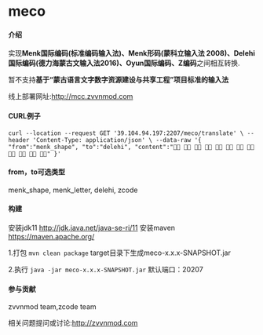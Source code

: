 # meco

#### 介绍
实现**Menk国际编码(标准编码输入法)、Menk形码(蒙科立输入法 2008)、Delehi国际编码(德力海蒙古文输入法2016)、Oyun国际编码、Z编码**之间相互转换.

暂不支持**基于“蒙古语言文字数字资源建设与共享工程”项目标准的输入法**

线上部署网址:http://mcc.zvvnmod.com

#### CURL例子
`curl --location --request GET '39.104.94.197:2207/meco/translate' \
--header 'Content-Type: application/json' \
--data-raw '{
    "from":"menk_shape",
    "to":"delehi",
    "content":"           "
}'`

#### from，to可选类型
menk_shape,
menk_letter,
delehi,
zcode

#### 构建
安装jdk11 http://jdk.java.net/java-se-ri/11
安装maven https://maven.apache.org/

1.打包
`mvn clean package`
target目录下生成meco-x.x.x-SNAPSHOT.jar

2.执行
`java -jar meco-x.x.x-SNAPSHOT.jar`
默认端口：20207

#### 参与贡献
zvvnmod team,zcode team

相关问题提问或讨论:http://zvvnmod.com
